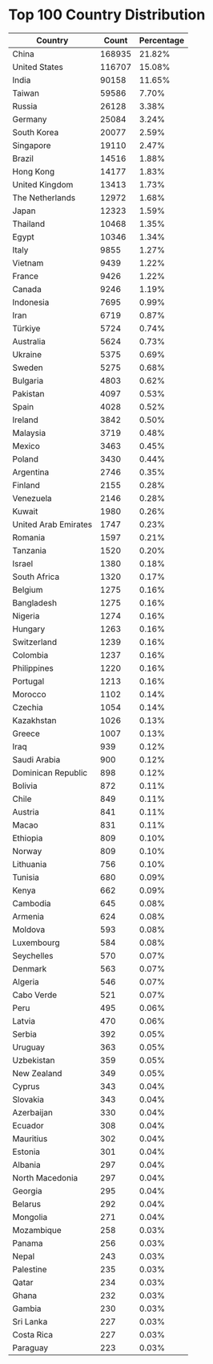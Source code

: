 # Top 100 Country Distribution
| Country | Count | Percentage |
|----|----|----|
| China | 168935 | 21.82% |
| United States | 116707 | 15.08% |
| India | 90158 | 11.65% |
| Taiwan | 59586 | 7.70% |
| Russia | 26128 | 3.38% |
| Germany | 25084 | 3.24% |
| South Korea | 20077 | 2.59% |
| Singapore | 19110 | 2.47% |
| Brazil | 14516 | 1.88% |
| Hong Kong | 14177 | 1.83% |
| United Kingdom | 13413 | 1.73% |
| The Netherlands | 12972 | 1.68% |
| Japan | 12323 | 1.59% |
| Thailand | 10468 | 1.35% |
| Egypt | 10346 | 1.34% |
| Italy | 9855 | 1.27% |
| Vietnam | 9439 | 1.22% |
| France | 9426 | 1.22% |
| Canada | 9246 | 1.19% |
| Indonesia | 7695 | 0.99% |
| Iran | 6719 | 0.87% |
| Türkiye | 5724 | 0.74% |
| Australia | 5624 | 0.73% |
| Ukraine | 5375 | 0.69% |
| Sweden | 5275 | 0.68% |
| Bulgaria | 4803 | 0.62% |
| Pakistan | 4097 | 0.53% |
| Spain | 4028 | 0.52% |
| Ireland | 3842 | 0.50% |
| Malaysia | 3719 | 0.48% |
| Mexico | 3463 | 0.45% |
| Poland | 3430 | 0.44% |
| Argentina | 2746 | 0.35% |
| Finland | 2155 | 0.28% |
| Venezuela | 2146 | 0.28% |
| Kuwait | 1980 | 0.26% |
| United Arab Emirates | 1747 | 0.23% |
| Romania | 1597 | 0.21% |
| Tanzania | 1520 | 0.20% |
| Israel | 1380 | 0.18% |
| South Africa | 1320 | 0.17% |
| Belgium | 1275 | 0.16% |
| Bangladesh | 1275 | 0.16% |
| Nigeria | 1274 | 0.16% |
| Hungary | 1263 | 0.16% |
| Switzerland | 1239 | 0.16% |
| Colombia | 1237 | 0.16% |
| Philippines | 1220 | 0.16% |
| Portugal | 1213 | 0.16% |
| Morocco | 1102 | 0.14% |
| Czechia | 1054 | 0.14% |
| Kazakhstan | 1026 | 0.13% |
| Greece | 1007 | 0.13% |
| Iraq | 939 | 0.12% |
| Saudi Arabia | 900 | 0.12% |
| Dominican Republic | 898 | 0.12% |
| Bolivia | 872 | 0.11% |
| Chile | 849 | 0.11% |
| Austria | 841 | 0.11% |
| Macao | 831 | 0.11% |
| Ethiopia | 809 | 0.10% |
| Norway | 809 | 0.10% |
| Lithuania | 756 | 0.10% |
| Tunisia | 680 | 0.09% |
| Kenya | 662 | 0.09% |
| Cambodia | 645 | 0.08% |
| Armenia | 624 | 0.08% |
| Moldova | 593 | 0.08% |
| Luxembourg | 584 | 0.08% |
| Seychelles | 570 | 0.07% |
| Denmark | 563 | 0.07% |
| Algeria | 546 | 0.07% |
| Cabo Verde | 521 | 0.07% |
| Peru | 495 | 0.06% |
| Latvia | 470 | 0.06% |
| Serbia | 392 | 0.05% |
| Uruguay | 363 | 0.05% |
| Uzbekistan | 359 | 0.05% |
| New Zealand | 349 | 0.05% |
| Cyprus | 343 | 0.04% |
| Slovakia | 343 | 0.04% |
| Azerbaijan | 330 | 0.04% |
| Ecuador | 308 | 0.04% |
| Mauritius | 302 | 0.04% |
| Estonia | 301 | 0.04% |
| Albania | 297 | 0.04% |
| North Macedonia | 297 | 0.04% |
| Georgia | 295 | 0.04% |
| Belarus | 292 | 0.04% |
| Mongolia | 271 | 0.04% |
| Mozambique | 258 | 0.03% |
| Panama | 256 | 0.03% |
| Nepal | 243 | 0.03% |
| Palestine | 235 | 0.03% |
| Qatar | 234 | 0.03% |
| Ghana | 232 | 0.03% |
| Gambia | 230 | 0.03% |
| Sri Lanka | 227 | 0.03% |
| Costa Rica | 227 | 0.03% |
| Paraguay | 223 | 0.03% |
